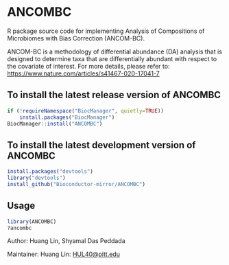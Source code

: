 # ANCOMBC
R package source code for implementing Analysis of Compositions of Microbiomes with Bias Correction (ANCOM-BC).

ANCOM-BC is a methodology of differential abundance (DA) analysis that is designed to determine taxa that are differentially abundant with respect to the covariate of interest. For more details, please refer to: https://www.nature.com/articles/s41467-020-17041-7

## To install the latest release version of ANCOMBC
```r
if (!requireNamespace("BiocManager", quietly=TRUE))
    install.packages("BiocManager")
BiocManager::install("ANCOMBC")
```

## To install the latest development version of ANCOMBC

```R
install.packages("devtools")
library("devtools")
install_github("Bioconductor-mirror/ANCOMBC")
```

## Usage

```r
library(ANCOMBC)
?ancombc 
```
Author: Huang Lin, Shyamal Das Peddada

Maintainer: Huang Lin: <HUL40@pitt.edu>
